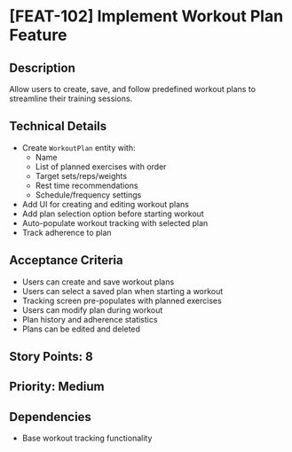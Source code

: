 # [FEAT-102] Implement Workout Plan Feature

## Description
Allow users to create, save, and follow predefined workout plans to streamline their training sessions.

## Technical Details
- Create `WorkoutPlan` entity with:
  - Name
  - List of planned exercises with order
  - Target sets/reps/weights
  - Rest time recommendations
  - Schedule/frequency settings
- Add UI for creating and editing workout plans
- Add plan selection option before starting workout
- Auto-populate workout tracking with selected plan
- Track adherence to plan

## Acceptance Criteria
- Users can create and save workout plans
- Users can select a saved plan when starting a workout
- Tracking screen pre-populates with planned exercises
- Users can modify plan during workout
- Plan history and adherence statistics
- Plans can be edited and deleted

## Story Points: 8

## Priority: Medium

## Dependencies
- Base workout tracking functionality 